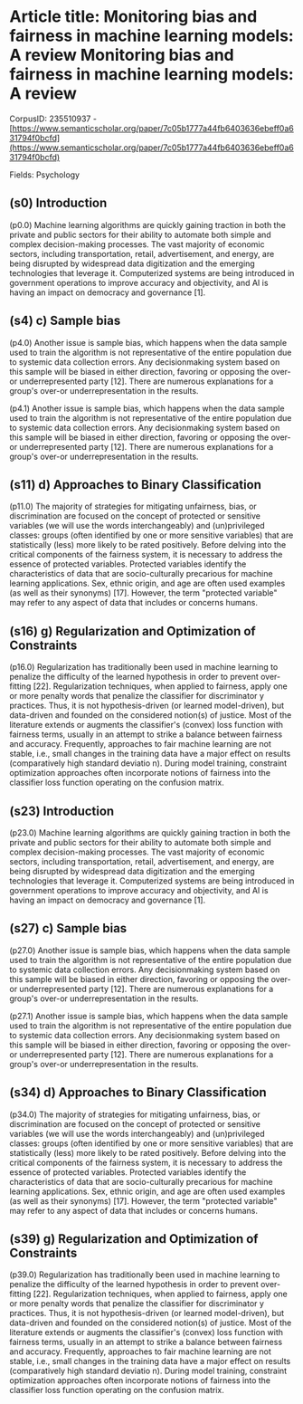# Article title: Monitoring bias and fairness in machine learning models: A review Monitoring bias and fairness in machine learning models: A review

CorpusID: 235510937 - [https://www.semanticscholar.org/paper/7c05b1777a44fb6403636ebeff0a631794f0bcfd](https://www.semanticscholar.org/paper/7c05b1777a44fb6403636ebeff0a631794f0bcfd)

Fields: Psychology

## (s0) Introduction
(p0.0) Machine learning algorithms are quickly gaining traction in both the private and public sectors for their ability to automate both simple and complex decision-making processes. The vast majority of economic sectors, including transportation, retail, advertisement, and energy, are being disrupted by widespread data digitization and the emerging technologies that leverage it. Computerized systems are being introduced in government operations to improve accuracy and objectivity, and AI is having an impact on democracy and governance [1].
## (s4) c) Sample bias
(p4.0) Another issue is sample bias, which happens when the data sample used to train the algorithm is not representative of the entire population due to systemic data collection errors. Any decisionmaking system based on this sample will be biased in either direction, favoring or opposing the over-or underrepresented party [12]. There are numerous explanations for a group's over-or underrepresentation in the results.

(p4.1) Another issue is sample bias, which happens when the data sample used to train the algorithm is not representative of the entire population due to systemic data collection errors. Any decisionmaking system based on this sample will be biased in either direction, favoring or opposing the over-or underrepresented party [12]. There are numerous explanations for a group's over-or underrepresentation in the results.
## (s11) d) Approaches to Binary Classification
(p11.0) The majority of strategies for mitigating unfairness, bias, or discrimination are focused on the concept of protected or sensitive variables (we will use the words interchangeably) and (un)privileged classes: groups (often identified by one or more sensitive variables) that are statistically (less) more likely to be rated positively. Before delving into the critical components of the fairness system, it is necessary to address the essence of protected variables. Protected variables identify the characteristics of data that are socio-culturally precarious for machine learning applications. Sex, ethnic origin, and age are often used examples (as well as their synonyms) [17]. However, the term "protected variable" may refer to any aspect of data that includes or concerns humans.
## (s16) g) Regularization and Optimization of Constraints
(p16.0) Regularization has traditionally been used in machine learning to penalize the difficulty of the learned hypothesis in order to prevent over-fitting [22]. Regularization techniques, when applied to fairness, apply one or more penalty words that penalize the classifier for discriminator y practices. Thus, it is not hypothesis-driven (or learned model-driven), but data-driven and founded on the considered notion(s) of justice. Most of the literature extends or augments the classifier's (convex) loss function with fairness terms, usually in an attempt to strike a balance between fairness and accuracy. Frequently, approaches to fair machine learning are not stable, i.e., small changes in the training data have a major effect on results (comparatively high standard deviatio n). During model training, constraint optimization approaches often incorporate notions of fairness into the classifier loss function operating on the confusion matrix.
## (s23) Introduction
(p23.0) Machine learning algorithms are quickly gaining traction in both the private and public sectors for their ability to automate both simple and complex decision-making processes. The vast majority of economic sectors, including transportation, retail, advertisement, and energy, are being disrupted by widespread data digitization and the emerging technologies that leverage it. Computerized systems are being introduced in government operations to improve accuracy and objectivity, and AI is having an impact on democracy and governance [1].
## (s27) c) Sample bias
(p27.0) Another issue is sample bias, which happens when the data sample used to train the algorithm is not representative of the entire population due to systemic data collection errors. Any decisionmaking system based on this sample will be biased in either direction, favoring or opposing the over-or underrepresented party [12]. There are numerous explanations for a group's over-or underrepresentation in the results.

(p27.1) Another issue is sample bias, which happens when the data sample used to train the algorithm is not representative of the entire population due to systemic data collection errors. Any decisionmaking system based on this sample will be biased in either direction, favoring or opposing the over-or underrepresented party [12]. There are numerous explanations for a group's over-or underrepresentation in the results.
## (s34) d) Approaches to Binary Classification
(p34.0) The majority of strategies for mitigating unfairness, bias, or discrimination are focused on the concept of protected or sensitive variables (we will use the words interchangeably) and (un)privileged classes: groups (often identified by one or more sensitive variables) that are statistically (less) more likely to be rated positively. Before delving into the critical components of the fairness system, it is necessary to address the essence of protected variables. Protected variables identify the characteristics of data that are socio-culturally precarious for machine learning applications. Sex, ethnic origin, and age are often used examples (as well as their synonyms) [17]. However, the term "protected variable" may refer to any aspect of data that includes or concerns humans.
## (s39) g) Regularization and Optimization of Constraints
(p39.0) Regularization has traditionally been used in machine learning to penalize the difficulty of the learned hypothesis in order to prevent over-fitting [22]. Regularization techniques, when applied to fairness, apply one or more penalty words that penalize the classifier for discriminator y practices. Thus, it is not hypothesis-driven (or learned model-driven), but data-driven and founded on the considered notion(s) of justice. Most of the literature extends or augments the classifier's (convex) loss function with fairness terms, usually in an attempt to strike a balance between fairness and accuracy. Frequently, approaches to fair machine learning are not stable, i.e., small changes in the training data have a major effect on results (comparatively high standard deviatio n). During model training, constraint optimization approaches often incorporate notions of fairness into the classifier loss function operating on the confusion matrix.
